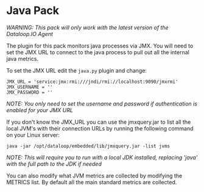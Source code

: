 # Java Pack

*WARNING: This pack will only work with the latest version of the Dataloop.IO Agent*

The plugin for this pack monitors java processes via JMX. You will need to set the JMX
URL to connect to the java process to pull out all the internal java metrics.

To set the JMX URL edit the `java.py` plugin and change:

```
JMX_URL = 'service:jmx:rmi:///jndi/rmi://localhost:9090/jmxrmi'
JMX_USERNAME = ''
JMX_PASSWORD = ''
```

*NOTE: You only need to set the username and password if authentication is enabled for your JMX URL*

If you don't know the JMX_URL you can use the jmxquery.jar to list all the local JVM's with their connection
URLs by running the following command on your Linux server:

```
java -jar /opt/dataloop/embedded/lib/jmxquery.jar -list jvms
```

*NOTE: This will require you to run with a local JDK installed, replacing 'java' with the full path to the JDK if needed*

You can also modify what JVM metrics are collected by modifying the METRICS list. By default all the main standard metrics are collected.


